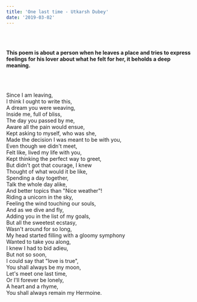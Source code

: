 ```yaml
---
title: 'One last time - Utkarsh Dubey'
date: '2019-03-02'
---
```


<br>
<br>

**This poem is about a person when he leaves a place and tries to express feelings for his lover about what he felt for her, it beholds a deep meaning.**

<br>
<br>

Since I am leaving,<br>
I think I ought to write this,<br>
A dream you were weaving,<br>
Inside me, full of bliss,<br>
The day you passed by me,<br>
Aware all the pain would ensue,<br>
Kept asking to myself, who was she,<br>
Made the decision I was meant to be with you,<br>
Even though we didn't meet,<br>
Felt like, lived my life with you,<br>
Kept thinking the perfect way to greet,<br>
But didn't got that courage, I knew<br>
Thought of what would it be like,<br>
Spending a day together,<br>
Talk the whole day alike,<br>
And better topics than "Nice weather"!<br>
Riding a unicorn in the sky,<br>
Feeling the wind touching our souls,<br>
And as we dive and fly,<br>
Adding you in the list of my goals,<br>
But all the sweetest ecstasy,<br>
Wasn't around for so long,<br>
My head started filling with a gloomy symphony<br>
Wanted to take you along,<br>
I knew I had to bid adieu,<br>
But not so soon,<br>
I could say that "love is true",<br>
You shall always be my moon,<br>
Let's meet one last time,<br>
Or I'll forever be lonely,<br>
A heart and a rhyme,<br>
You shall always remain my Hermoine.
